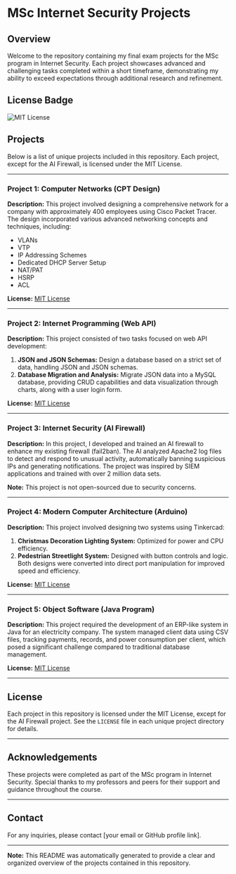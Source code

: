 # MSc Internet Security Projects

## Overview
Welcome to the repository containing my final exam projects for the MSc program in Internet Security. Each project showcases advanced and challenging tasks completed within a short timeframe, demonstrating my ability to exceed expectations through additional research and refinement.

## License Badge
![MIT License](https://img.shields.io/badge/license-MIT-blue.svg)

## Projects
Below is a list of unique projects included in this repository. Each project, except for the AI Firewall, is licensed under the MIT License.

---

### Project 1: Computer Networks (CPT Design)
**Description:**
This project involved designing a comprehensive network for a company with approximately 400 employees using Cisco Packet Tracer. The design incorporated various advanced networking concepts and techniques, including:
- VLANs
- VTP
- IP Addressing Schemes
- Dedicated DHCP Server Setup
- NAT/PAT
- HSRP
- ACL

**License:** [MIT License](Computer%20Networks%20(CPT%20Design)/LICENSE)

---

### Project 2: Internet Programming (Web API)
**Description:**
This project consisted of two tasks focused on web API development:
1. **JSON and JSON Schemas:** Design a database based on a strict set of data, handling JSON and JSON schemas.
2. **Database Migration and Analysis:** Migrate JSON data into a MySQL database, providing CRUD capabilities and data visualization through charts, along with a user login form.

**License:** [MIT License](Internet%20Programming%20(Web%20API)/LICENSE)

---

### Project 3: Internet Security (AI Firewall)
**Description:**
In this project, I developed and trained an AI firewall to enhance my existing firewall (fail2ban). The AI analyzed Apache2 log files to detect and respond to unusual activity, automatically banning suspicious IPs and generating notifications. The project was inspired by SIEM applications and trained with over 2 million data sets.

**Note:** This project is not open-sourced due to security concerns.

---

### Project 4: Modern Computer Architecture (Arduino)
**Description:**
This project involved designing two systems using Tinkercad:
1. **Christmas Decoration Lighting System:** Optimized for power and CPU efficiency.
2. **Pedestrian Streetlight System:** Designed with button controls and logic. Both designs were converted into direct port manipulation for improved speed and efficiency.

**License:** [MIT License](Modern%20Computer%20Architecture%20(Arduino)/LICENSE)

---

### Project 5: Object Software (Java Program)
**Description:**
This project required the development of an ERP-like system in Java for an electricity company. The system managed client data using CSV files, tracking payments, records, and power consumption per client, which posed a significant challenge compared to traditional database management.

**License:** [MIT License](Object%20Software%20(Java%20Program)/LICENSE)

---

## License
Each project in this repository is licensed under the MIT License, except for the AI Firewall project. See the `LICENSE` file in each unique project directory for details.

---

## Acknowledgements
These projects were completed as part of the MSc program in Internet Security. Special thanks to my professors and peers for their support and guidance throughout the course.

---

## Contact
For any inquiries, please contact [your email or GitHub profile link].

---

**Note:** This README was automatically generated to provide a clear and organized overview of the projects contained in this repository.

